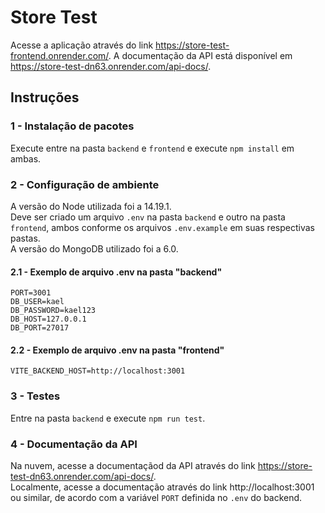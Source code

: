 # Store Test

Acesse a aplicação através do link https://store-test-frontend.onrender.com/.
A documentação da API está disponível em https://store-test-dn63.onrender.com/api-docs/.

## Instruções

### 1 - Instalação de pacotes
Execute entre na pasta `backend` e `frontend` e execute `npm install` em ambas.

### 2 - Configuração de ambiente
A versão do Node utilizada foi a 14.19.1.  
Deve ser criado um arquivo `.env` na pasta `backend` e outro na pasta `frontend`, ambos conforme os arquivos `.env.example` em suas respectivas pastas.  
A versão do MongoDB utilizado foi a 6.0.

#### 2.1 - Exemplo de arquivo .env na pasta "backend"
`PORT=3001`  
`DB_USER=kael`  
`DB_PASSWORD=kael123`  
`DB_HOST=127.0.0.1`  
`DB_PORT=27017`

#### 2.2 - Exemplo de arquivo .env na pasta "frontend"
`VITE_BACKEND_HOST=http://localhost:3001`

### 3 - Testes
Entre na pasta `backend` e execute `npm run test`.

### 4 - Documentação da API
Na nuvem, acesse a documentaçãod da API através do link https://store-test-dn63.onrender.com/api-docs/.  
Localmente, acesse a documentação através do link http://localhost:3001 ou similar, de acordo com a variável `PORT` definida no `.env` do backend.